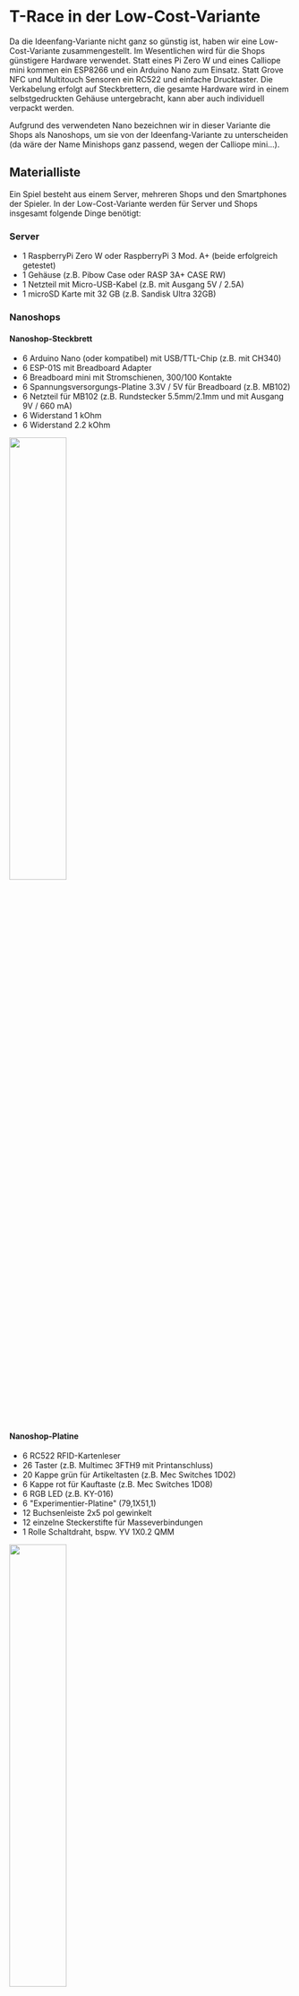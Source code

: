 # T-Race in der Low-Cost-Variante

Da die Ideenfang-Variante nicht ganz so günstig ist, haben wir eine Low-Cost-Variante zusammengestellt.
Im Wesentlichen wird für die Shops günstigere Hardware verwendet. Statt eines Pi Zero W und eines Calliope mini kommen ein ESP8266 und ein Arduino Nano zum Einsatz. Statt Grove NFC und Multitouch Sensoren ein RC522 und einfache Drucktaster. Die Verkabelung erfolgt auf Steckbrettern, die gesamte Hardware wird in einem selbstgedruckten Gehäuse untergebracht, kann aber auch individuell verpackt werden.

Aufgrund des verwendeten Nano bezeichnen wir in dieser Variante die Shops als Nanoshops, um sie von der Ideenfang-Variante zu unterscheiden (da wäre der Name Minishops ganz passend, wegen der Calliope mini...). 


## Materialliste
Ein Spiel besteht aus einem Server, mehreren Shops und den Smartphones der Spieler. In der Low-Cost-Variante werden für Server und Shops insgesamt folgende Dinge benötigt:

### Server
- 1 RaspberryPi Zero W oder RaspberryPi 3 Mod. A+ (beide erfolgreich getestet)
- 1 Gehäuse (z.B. Pibow Case oder RASP 3A+ CASE RW)
- 1 Netzteil mit Micro-USB-Kabel (z.B. mit Ausgang 5V / 2.5A)
- 1 microSD Karte mit 32 GB (z.B. Sandisk Ultra 32GB)

### Nanoshops
#### Nanoshop-Steckbrett
- 6 Arduino Nano (oder kompatibel) mit USB/TTL-Chip (z.B. mit CH340)
- 6 ESP-01S mit Breadboard Adapter
- 6 Breadboard mini mit Stromschienen, 300/100 Kontakte
- 6 Spannungsversorgungs-Platine 3.3V / 5V für Breadboard (z.B. MB102)
- 6 Netzteil für MB102 (z.B. Rundstecker 5.5mm/2.1mm und mit Ausgang 9V / 660 mA)
- 6 Widerstand 1 kOhm
- 6 Widerstand 2.2 kOhm

<img src="fotos/Nanoshop_Steckbrett_Bauteile.jpg" width="45%"></img>

#### Nanoshop-Platine
- 6 RC522 RFID-Kartenleser
- 26 Taster (z.B. Multimec 3FTH9 mit Printanschluss)
- 20 Kappe grün für Artikeltasten (z.B. Mec Switches 1D02)
- 6 Kappe rot für Kauftaste (z.B. Mec Switches 1D08)
- 6 RGB LED (z.B. KY-016)
- 6 "Experimentier-Platine" (79,1X51,1)
- 12 Buchsenleiste 2x5 pol gewinkelt
- 12 einzelne Steckerstifte für Masseverbindungen
- 1 Rolle Schaltdraht, bspw. YV 1X0.2 QMM

<img src="fotos/Nanoshop_Platine_Bauteile.jpg" width="45%"></img>

#### Nanoshop-Gehäuse
- 3D-Drucker
- Filament
- 24 Büroklammern oder dünne Maschinenschrauben mit Muttern.

#### Sonstiges
- 1 Klassensatz RFID-Karten Typ Mifare Classic 1k 
- 1 USB-Kabel mit A-Stecker auf Mini-B-Stecker zum Programmieren der Nanos
- 1 FTDI-Adapter zum Flashen des ESP8266 und des STM32F103C8T6
- Laptop/PC zum Programmieren
- 3 A4-Seiten Farbausdrucke, am besten mit Laserdrucker auf Aufkleberpapier
- Seitenschneider, Vorbohrer, Rundfeile, Laubsäge, Flachzange
- ggf. Shopartikel (mit 3D-Druck und Schneideplotter herstellbar, siehe Ideenfang-Variante)

#### Kasino
Wenn mit realer Gamecontrollern gespielt werden soll:
- 1 STM32F103C8T6
- 12 Steckkabel mit Buchse
- 1 Adapter microUSB Stecker auf USB Typ A Buchse
- 1 USB A auf Micro USB-Kabel
- 1 Android Smartphone oder -Tablet mit Micro USB-Anschluss
- 1 Hau den Dino-Spiel für das Kasino
- 1 Heißer Dino-Spiel für das Kasino
- Kasino App
Ansonsten:
- 1 Smartphone oder Tablet mit Internetzugang



## Material vorbereiten
### Server

Für den Server auf Basis eines RaspberryPi Zero W gibt es eine separate [Anleitung](installation_server.md).
Diese funktioniert auch mit einem Raspberry Pi 3 Mod A+.

### Shops

BILD SHOP

#### Shop-Steckbrett
Für die Verkabelung des Nano mit dem ESP8266, dem Kartenleser, den Tastern und der RGB-LED gibt es eine [tabellarische Übersicht der Verkabelung](nanoshop_verkabelung_tabelle.md).

Ohne die Verbindungsdrähte zu der Platine mit den Tastern und der LED sieht die Verkabelung auf dem Steckbrett so aus:

BILD VERKABELUNG BREADBOARD

Achtung: Der Arduino Nano sendet von Pin D2 mit 5V seriell an den ESP8266 (Pin RXD), welcher mit 3.3V läuft. Um dauerhafte Schäden zu vermeiden, ist ein einfacher Spannungsteiler mit zwei Widerständen (1 kOhm, 2.2 kOhm) auf dem Steckbrett notwendig.

<img src="../Nanoshops/ESP8266/Nano_ESP8266_Steckplatine.jpg" width="45%"></img>


#### Shop-Platine
Wir haben in der Low-Cost-Variante die Taster und RGB-LED auf einer kleinen Platine verlötet und verkabelt. Über zwei 2x5 Buchsenleisten kann dann mit Schaltdraht die Verbindung zwischen den Komponenten und dem Steckbrett erfolgen, das unterhalb der Platine in dem selbstgedruckten Gehäuse untergebracht ist. Die Anordnung der Bauteile auf dem "Experimentier-Platine" ist wie folgt:

<img src="fotos/Shop_Platine_skizziert.png" width="45%"></img>

Vorderseite der Shop-Platinen für 2, 4 sowie 6 Artikel

<img src="fotos/Nanoshop_Platinen_Vorderseite.jpg" width="45%"></img>

Rückseite der Shop-Platinen für 2, 4 sowie 6 Artikel

<img src="fotos/Nanoshop_Platinen_Rückseite.jpg" width="45%"></img>

#### Anpassen des ESP8266
Jeder ESP8266 muss einmalig angepasst werden in der seriellen Übertragungsgeschwindigkeit, mit der er mit dem Arduino Nano kommuniziert.
Zusätzlich kann nach einem Firmware-Upate die SSID geändert werden, mit der er sich am RasPi Hotspot anmeldet. 
Auch wenn die optionale SSID-Änderung einmalig mehr Aufwand für das Firmware-Update bedeutet, hat sie den Vorteil, dass man bei Netzwerk-Problemen viel einfacher in den Log-Dateien auf dem RasPi nachvollziehen kann, welcher Shop die Probleme verursacht oder gar nicht verbunden ist.
Für die Anpassungen des ESP8266 gibt es eine eigene [Infoseite](esp8266_anpassung.md).


#### Flashen des Arduino Nano
Um die Programme auf den Arduino Nano zu übertragen, werden mit der [Arduino IDE](https://www.arduino.cc/en/Main/Software) folgende INO-Dateien verwendet:

-  [Bäcker](Nanoshops/nano-Baecker/nano-Baecker.ino)
-  [Fanshop](Nanoshops/nano-Fanshop/nano-Fanshop.ino)
-  [Sportladen](Nanoshops/nano-Sportladen/nano-Sportladen.ino)
-  [Fast Food-Restaurant](Nanoshops/nano-Fastfood/nano-Fastfood.ino)
-  [Kasino](Nanoshops/nano-Kasino/nano-Kasino.ino)
-  [Supermarkt](Nanoshops/nano-Supermarkt/nano-Supermarkt.ino)

Je nach Seriell-zu-USB-Chip muss zuvor ein Treiber installiert werden, beispielsweise für [Nanos mit CH340-Chip unter Windows diesen Treiber](http://www.wch.cn/downloads/file/65.html), bevor der passende COM-Port in der Arduino IDE ausgewählt werden kann.

#### Shop-Gehäuse
<img src="../Nanoshops/Gehäuse/shopgeh%C3%A4use.png" width="45%"></img>

Für den 3D-Druck haben wir ein [Shopgehäuse](https://www.tinkercad.com/things/a3K8FNhCdQt-shopgehause) konstruiert, das aus mehreren Einzelteilen zusammengesetzt wird:
- [Deckel](https://www.tinkercad.com/things/cM0xGbWPIT4-deckel)

Hinweise zur Deckelanpassung weiter unten beachten!

<img src="../Nanoshops/Gehäuse/deckel.png" width="45%"></img>
- [Seitenteile](https://www.tinkercad.com/things/68AJnJnZl2z-seitenteile)

<img src="../Nanoshops/Gehäuse/seitenteile.png" width="45%"></img>
- [Boden](https://www.tinkercad.com/things/552M8pxVZd9-boden)

<img src="../Nanoshops/Gehäuse/boden.png" width="45%"></img>
- [Boden gesteckt](https://www.tinkercad.com/things/6OpHhRXOJyb-boden-gesteckt)

<img src="../Nanoshops/Gehäuse/boden_gesteckt.png" width="45%"></img>

Um beim zusammengebauten Gehäuse den Einschalter der Platine zur Spannungsversorgung zu drücken, aber nicht versehentlich auszudrücken, gibt es hierzu einen ["Spezialdrücker"](https://www.tinkercad.com/things/7KHX2bZ1ykE-drucker).

<img src="../Nanoshops/Gehäuse/drücker.png" width="45%"></img>


##### Anpassung des Deckels
Da die Shops unterschiedlich viele Artikeltaster haben (4x 2, 2x 4, 1x6), haben wir den Deckel aktuell noch ohne Löcher konstruiert. Entweder bohrt man diese mit einem Vorbohrer, dann einer Laubsäge und anschließend einer Rundfeile passgenau, oder man bearbeitet den Deckel in einer CAD-Software wie TinkerCAD so, dass die Löcher gleich "mitgedruckt" werden. Den Kauftaster nicht vergessen!

Ebenfalls fehlen im Deckel die vier kleinen Löcher für die Endmontage, die mit einem Vorbohrer leicht ergänzt werden können:
Die Montage erfolgt durch die dünnen Löcher mit Büroklammern, die erst gerade gebogen, dann durch die dünnen Löcher durchgesteckt, und dann wieder umgebogen werden (oben und unten). Je Shop sind vier Büroklammern nötig. Alternativ können dünne (M2) Maschinenschrauben mit Muttern verwendet werden. 


Wenn wir Zeit finden, werden die drei Varianten des Deckels nachgereicht. ;)

### Kasino

folgt.